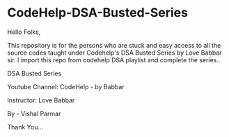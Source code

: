 # CodeHelp-DSA-Busted-Series

Hello Folks,

This repository is for the persons who are stuck and easy access to all the source codes taught under Codehelp's DSA Busted Series by Love Babbar sir. I import this repo from codehelp DSA playlist and complete the series..

DSA Busted Series

Youtube Channel: CodeHelp - by Babbar

Instructor: Love Babbar

By - Vishal Parmar

Thank You...
